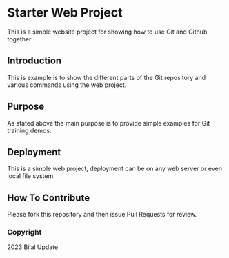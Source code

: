 # Starter Web Project

This is a simple website project for showing how to use Git and Github together

## Introduction

This is example is to show the different parts of the Git repository and various commands using the web project.

## Purpose

As stated above the main purpose is to provide simple examples for Git training demos.

## Deployment

This is a simple web project, deployment can be on any web server or even local file system.

## How To Contribute

Please fork this repository and then issue Pull Requests for review.

### Copyright

2023 Bilal Update